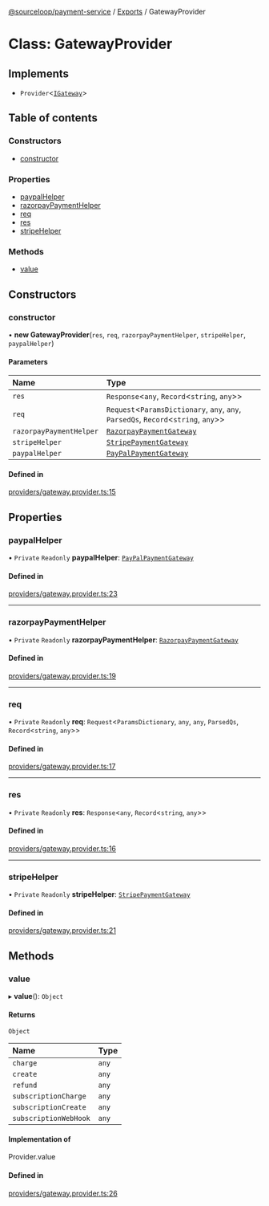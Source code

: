 [@sourceloop/payment-service](../README.md) / [Exports](../modules.md) / GatewayProvider

# Class: GatewayProvider

## Implements

- `Provider`<[`IGateway`](../interfaces/IGateway.md)\>

## Table of contents

### Constructors

- [constructor](GatewayProvider.md#constructor)

### Properties

- [paypalHelper](GatewayProvider.md#paypalhelper)
- [razorpayPaymentHelper](GatewayProvider.md#razorpaypaymenthelper)
- [req](GatewayProvider.md#req)
- [res](GatewayProvider.md#res)
- [stripeHelper](GatewayProvider.md#stripehelper)

### Methods

- [value](GatewayProvider.md#value)

## Constructors

### constructor

• **new GatewayProvider**(`res`, `req`, `razorpayPaymentHelper`, `stripeHelper`, `paypalHelper`)

#### Parameters

| Name | Type |
| :------ | :------ |
| `res` | `Response`<`any`, `Record`<`string`, `any`\>\> |
| `req` | `Request`<`ParamsDictionary`, `any`, `any`, `ParsedQs`, `Record`<`string`, `any`\>\> |
| `razorpayPaymentHelper` | [`RazorpayPaymentGateway`](../interfaces/RazorpayPaymentGateway.md) |
| `stripeHelper` | [`StripePaymentGateway`](../interfaces/StripePaymentGateway.md) |
| `paypalHelper` | [`PayPalPaymentGateway`](../interfaces/PayPalPaymentGateway.md) |

#### Defined in

[providers/gateway.provider.ts:15](https://github.com/sourcefuse/loopback4-microservice-catalog/blob/77bb890a2/services/payment-service/src/providers/gateway.provider.ts#L15)

## Properties

### paypalHelper

• `Private` `Readonly` **paypalHelper**: [`PayPalPaymentGateway`](../interfaces/PayPalPaymentGateway.md)

#### Defined in

[providers/gateway.provider.ts:23](https://github.com/sourcefuse/loopback4-microservice-catalog/blob/77bb890a2/services/payment-service/src/providers/gateway.provider.ts#L23)

___

### razorpayPaymentHelper

• `Private` `Readonly` **razorpayPaymentHelper**: [`RazorpayPaymentGateway`](../interfaces/RazorpayPaymentGateway.md)

#### Defined in

[providers/gateway.provider.ts:19](https://github.com/sourcefuse/loopback4-microservice-catalog/blob/77bb890a2/services/payment-service/src/providers/gateway.provider.ts#L19)

___

### req

• `Private` `Readonly` **req**: `Request`<`ParamsDictionary`, `any`, `any`, `ParsedQs`, `Record`<`string`, `any`\>\>

#### Defined in

[providers/gateway.provider.ts:17](https://github.com/sourcefuse/loopback4-microservice-catalog/blob/77bb890a2/services/payment-service/src/providers/gateway.provider.ts#L17)

___

### res

• `Private` `Readonly` **res**: `Response`<`any`, `Record`<`string`, `any`\>\>

#### Defined in

[providers/gateway.provider.ts:16](https://github.com/sourcefuse/loopback4-microservice-catalog/blob/77bb890a2/services/payment-service/src/providers/gateway.provider.ts#L16)

___

### stripeHelper

• `Private` `Readonly` **stripeHelper**: [`StripePaymentGateway`](../interfaces/StripePaymentGateway.md)

#### Defined in

[providers/gateway.provider.ts:21](https://github.com/sourcefuse/loopback4-microservice-catalog/blob/77bb890a2/services/payment-service/src/providers/gateway.provider.ts#L21)

## Methods

### value

▸ **value**(): `Object`

#### Returns

`Object`

| Name | Type |
| :------ | :------ |
| `charge` | `any` |
| `create` | `any` |
| `refund` | `any` |
| `subscriptionCharge` | `any` |
| `subscriptionCreate` | `any` |
| `subscriptionWebHook` | `any` |

#### Implementation of

Provider.value

#### Defined in

[providers/gateway.provider.ts:26](https://github.com/sourcefuse/loopback4-microservice-catalog/blob/77bb890a2/services/payment-service/src/providers/gateway.provider.ts#L26)
